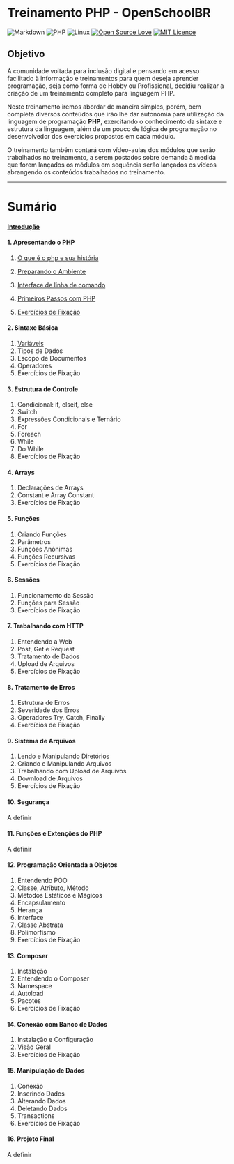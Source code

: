 # Treinamento PHP - OpenSchoolBR

![Markdown](https://img.shields.io/badge/markdown-%23000000.svg?style=for-the-badge&logo=markdown&logoColor=white) ![PHP](https://img.shields.io/badge/php-%23777BB4.svg?style=for-the-badge&logo=php&logoColor=white) ![Linux](https://img.shields.io/badge/Linux-FCC624?style=for-the-badge&logo=linux&logoColor=black) [![Open Source Love](https://badges.frapsoft.com/os/v2/open-source-175x29.png?v=103)](https://github.com/ellerbrock/open-source-badges/) [![MIT Licence](https://badges.frapsoft.com/os/mit/mit-125x28.png?v=103)](https://opensource.org/licenses/mit-license.php)



## Objetivo

A comunidade voltada para inclusão digital e pensando em acesso facilitado à informação e treinamentos para quem deseja aprender programação, seja como forma de Hobby ou Profissional, decidiu realizar a criação de um treinamento completo para linguagem PHP.

Neste treinamento iremos abordar de maneira simples, porém, bem completa diversos conteúdos que irão lhe dar autonomia para utilização da linguagem de programação **PHP**, exercitando o conhecimento da sintaxe e estrutura da linguagem, além de um pouco de lógica de programação no desenvolvedor dos exercícios propostos em cada módulo.

O treinamento também contará com vídeo-aulas dos módulos que serão trabalhados no treinamento, a serem postados sobre demanda à medida que forem lançados os módulos em sequência serão lançados os vídeos abrangendo os conteúdos trabalhados no treinamento.

<hr>

# Sumário

#### [Introdução](https://github.com/RuanSalles/Material-Didatico-PHP/blob/main/Introducao/Introducao.md)

#### 1. Apresentando o PHP
1. [O que é o php e sua história](https://github.com/RuanSalles/Material-Didatico-PHP/blob/main/Apresentando%20o%20PHP/O%20que%20e%20php.md)

2. [Preparando o Ambiente](https://github.com/RuanSalles/Material-Didatico-PHP/blob/main/Apresentando%20o%20PHP/preparando%20o%20ambiente.md)

3. [Interface de linha de comando](https://github.com/RuanSalles/Material-Didatico-PHP/blob/main/Apresentando%20o%20PHP/Interface%20linha%20de%20comandos.md)

4. [Primeiros Passos com PHP](https://github.com/RuanSalles/Material-Didatico-PHP/blob/main/Apresentando%20o%20PHP/primeiros%20passos.md)

5. [Exercícios de Fixação](https://github.com/RuanSalles/Material-Didatico-PHP/blob/main/Apresentando%20o%20PHP/Exercicios.md)

#### 2. Sintaxe Básica
1. [Variáveis](https://github.com/RuanSalles/Material-Didatico-PHP/blob/main/Sintaxe%20Basica/Variaveis.md)
2. Tipos de Dados
3. Escopo de Documentos
4. Operadores
5. Exercícios de Fixação

#### 3. Estrutura de Controle
1. Condicional: if, elseif, else
2. Switch
3. Expressões Condicionais e Ternário
4. For
5. Foreach
6. While
7. Do While
8. Exercícios de Fixação

#### 4. Arrays
1. Declarações de Arrays
2. Constant e Array Constant
3. Exercícios de Fixação

#### 5. Funções
1. Criando Funções
2. Parâmetros
3. Funções Anônimas
4. Funções Recursivas
5. Exercícios de Fixação

#### 6. Sessões
1. Funcionamento da Sessão
2. Funções para Sessão
3. Exercícios de Fixação

#### 7. Trabalhando com HTTP
1. Entendendo a Web
2. Post, Get e Request
3. Tratamento de Dados
4. Upload de Arquivos
5. Exercícios de Fixação

#### 8. Tratamento de Erros
1. Estrutura de Erros
2. Severidade dos Erros
3. Operadores Try, Catch, Finally
4. Exercícios de Fixação

#### 9. Sistema de Arquivos
1. Lendo e Manipulando Diretórios
2. Criando e Manipulando Arquivos
3. Trabalhando com Upload de Arquivos
4. Download de Arquivos
5. Exercícios de Fixação

#### 10. Segurança

A definir

#### 11. Funções e Extenções do PHP

A definir

#### 12. Programação Orientada a Objetos
1. Entendendo POO
2. Classe, Atríbuto, Método
3. Métodos Estáticos e Mágicos
4. Encapsulamento
5. Herança
6. Interface
7. Classe Abstrata
8. Polimorfismo
9. Exercícios de Fixação

#### 13. Composer
1. Instalação
2. Entendendo o Composer
3. Namespace
4. Autoload
5. Pacotes
6. Exercícios de Fixação

#### 14. Conexão com Banco de Dados
1. Instalação e Configuração
2. Visão Geral
3. Exercícios de Fixação

#### 15. Manipulação de Dados
1. Conexão
2. Inserindo Dados
3. Alterando Dados
4. Deletando Dados
5. Transactions
6. Exercícios de Fixação

#### 16. Projeto Final

A definir
